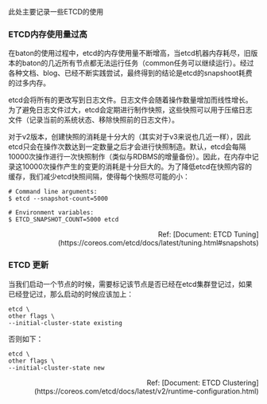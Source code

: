 此处主要记录一些ETCD的使用

### ETCD内存使用量过高
在baton的使用过程中，etcd的内存使用量不断增高，当etcd机器内存耗尽，旧版本的baton的几近所有节点都无法运行任务（common任务可以继续运行）。经过各种文档、blog、已经不断实践尝试，最终得到的结论是etcd的snapshoot耗费的过多内存。

etcd会将所有的更改写到日志文件。日志文件会随着操作数量增加而线性增长。为了避免日志文件过大，etcd会定期进行制作快照，这些快照可以用于压缩日志文件（记录当前的系统状态、移除快照前的日志文件）。

对于v2版本，创建快照的消耗是十分大的（其实对于v3来说也几近一样），因此etcd只会在操作次数达到一定数量之后才会进行快照制造。默认，etcd会每隔10000次操作进行一次快照制作（类似与RDBMS的增量备份）。因此，在内存中记录这10000次操作产生的变更的消耗是十分巨大的。为了降低etcd在快照内容的缓存，我们减少etcd快照间隔，使得每个快照尽可能的小：
```
# Command line arguments:
$ etcd --snapshot-count=5000

# Environment variables:
$ ETCD_SNAPSHOT_COUNT=5000 etcd
```
<p align="right">
Ref: [Document: ETCD Tuning](https://coreos.com/etcd/docs/latest/tuning.html#snapshots)
</p>


### ETCD 更新
当我们启动一个节点的时候，需要标记该节点是否已经在etcd集群登记过，如果已经登记过，那么启动的时候应该加上：
```
etcd \
other flags \
--initial-cluster-state existing
```
否则如下：
```
etcd \
other flags \
--initial-cluster-state new
```

<p align="right">Ref: [Document: ETCD Clustering](https://coreos.com/etcd/docs/latest/v2/runtime-configuration.html)</p>
